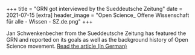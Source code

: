 +++
title = "GRN got interviewed by the Sueddeutsche Zeitung" 
date = 2021-07-15
[extra]
header_image = "Open Science_ Offene Wissenschaft für alle - Wissen - SZ.de.png"
+++

Jan Schwenkenbecher from the Sueddeutsche Zeitung has featured the GRN and reported on its goals as well as the background history of Open Science movement.
[Read the article (in German)](https://www.sueddeutsche.de/wissen/wissenschaft-open-science-psychologie-1.5352917)
